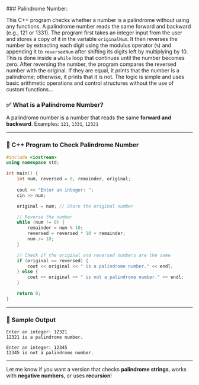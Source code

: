 #﻿## Palindrome Number:

This C++ program checks whether a number is a palindrome without using any functions. A palindrome number reads the same forward and backward (e.g., 121 or 1331). The program first takes an integer input from the user and stores a copy of it in the variable `originalNum`. It then reverses the number by extracting each digit using the modulus operator (`%`) and appending it to `reversedNum` after shifting its digits left by multiplying by 10. This is done inside a `while` loop that continues until the number becomes zero. After reversing the number, the program compares the reversed number with the original. If they are equal, it prints that the number is a palindrome; otherwise, it prints that it is not. The logic is simple and uses basic arithmetic operations and control structures without the use of custom functions...




### ✅ What is a Palindrome Number?

A palindrome number is a number that reads the same **forward and backward**.
Examples: `121`, `1331`, `12321`

---

### 🔷 C++ Program to Check Palindrome Number

```cpp
#include <iostream>
using namespace std;

int main() {
    int num, reversed = 0, remainder, original;
    
    cout << "Enter an integer: ";
    cin >> num;

    original = num; // Store the original number

    // Reverse the number
    while (num != 0) {
        remainder = num % 10;
        reversed = reversed * 10 + remainder;
        num /= 10;
    }

    // Check if the original and reversed numbers are the same
    if (original == reversed) {
        cout << original << " is a palindrome number." << endl;
    } else {
        cout << original << " is not a palindrome number." << endl;
    }

    return 0;
}
```

---

### 🔎 Sample Output

```
Enter an integer: 12321
12321 is a palindrome number.
```

```
Enter an integer: 12345
12345 is not a palindrome number.
```

---

Let me know if you want a version that checks **palindrome strings**, works with **negative numbers**, or uses **recursion**!
